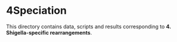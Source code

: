 # 4Speciation 
This directory contains data, scripts and results corresponding to **4. Shigella-specific rearrangements**.
